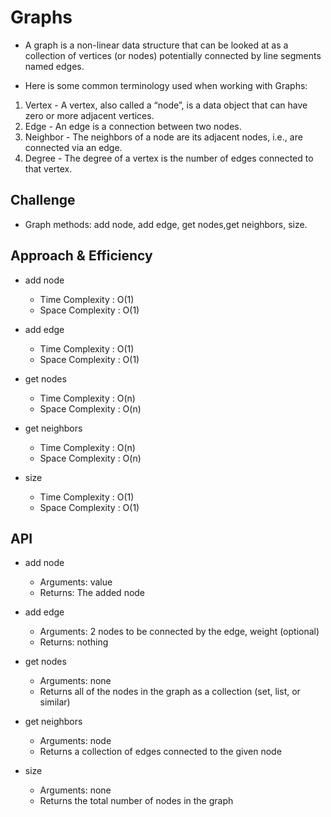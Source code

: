 # Graphs

- A graph is a non-linear data structure that can be looked at as a collection of vertices (or nodes) potentially connected by line segments named edges.

- Here is some common terminology used when working with Graphs:
1. Vertex - A vertex, also called a “node”, is a data object that can have zero or more adjacent vertices.
2. Edge - An edge is a connection between two nodes.
3. Neighbor - The neighbors of a node are its adjacent nodes, i.e., are connected via an edge.
4. Degree - The degree of a vertex is the number of edges connected to that vertex.

## Challenge

- Graph methods: add node, add edge, get nodes,get neighbors, size.

## Approach & Efficiency

- add node 
    - Time Complexity : O(1) 
    - Space Complexity : O(1) 

- add edge
    - Time Complexity : O(1) 
    - Space Complexity : O(1)

- get nodes
    - Time Complexity : O(n)
    - Space Complexity : O(n) 

- get neighbors
    - Time Complexity : O(n) 
    - Space Complexity : O(n) 

- size
    - Time Complexity : O(1) 
    - Space Complexity : O(1) 

## API

- add node
    - Arguments: value
    - Returns: The added node

- add edge
     - Arguments: 2 nodes to be connected by the edge, weight (optional)
     - Returns: nothing

- get nodes
     - Arguments: none
     - Returns all of the nodes in the graph as a collection (set, list, or similar)

- get neighbors
     - Arguments: node
     - Returns a collection of edges connected to the given node

- size
     - Arguments: none
     - Returns the total number of nodes in the graph